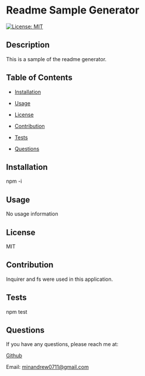 # Readme Sample Generator
  [![License: MIT](https://img.shields.io/badge/License-MIT-yellow.svg)](https://opensource.org/licenses/MIT)

## Description
This is a sample of the readme generator.

## Table of Contents
* [Installation](#installation)

* [Usage](#usage)

* [License](#license)

* [Contribution](#contribution)

* [Tests](#tests)

* [Questions](#questions)
        
## Installation
npm -i

## Usage
No usage information

## License
MIT

## Contribution
Inquirer and fs were used in this application.

## Tests
npm test

## Questions
If you have any questions, please reach me at:

[Github](https://github.com/min-andrew)

Email: minandrew0711@gmail.com
